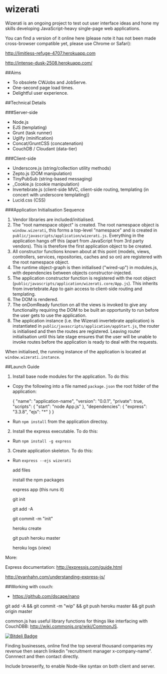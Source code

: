 wizerati
========

Wizerati is an ongoing project to test out user interface ideas and hone my skills developing JavaScript-heavy single-page web applications.

You can find a version of it online here (please note it has not been made cross-browser compatible yet, please use Chrome or Safari):

http://limitless-refuge-4707.herokuapp.com

http://intense-dusk-2508.herokuapp.com/

##Aims
- To obsolete CWJobs and JobServe.
- One-second page load times.
- Delightful user experience.

##Technical Details

###Server-side

- Node.js
- EJS (templating)
- Grunt (task runner)
- Uglify (minification)
- Concat/GruntCSS (concatenation)
- CouchDB / Cloudant (data-tier)

###Client-side

- Underscore.js (string/collection utility methods)
- Zepto.js (DOM manipulation)
- TinyPubSub (string-based messaging)
- _Cookie.js (cookie manipulation)
- Invertebrate.js (client-side MVC, client-side routing, templating (in concert with underscore templating))
- Lucid.css (CSS)

###Application Initialisation Sequence

1. Vendor libraries are included/initialised.
2. The "root namespace object" is created. The root namespace object is `window.wizerati`, this forms a top-level "namespace" and is created in `public/javascripts/application/wizerati.js`. Everything in the application hangs off this (apart from JavaScript from 3rd party vendors). This is therefore the first application object to be created.
3. All constructor functions known about at this point (models, views, controllers, services, repositories, caches and so on) are registered with the root namespace object.
4. The runtime object-graph is then initialised ("wired-up") in modules.js, with dependencies between objects constructor-injected.
5. The application constructor function is registered with the root object (`public/javascripts/application/wizerati.core/App.js`). This inherits from invertebrate.App to gain access to client-side routing and templating.
6. The DOM is rendered.
7. The onDomReady function on all the views is invoked to give any functionality requiring the DOM to be built an opportunity to run before the user gets to use the application.
8. The application instance (i.e. the Wizerati invertebrate application) is instantiated in `public/javascripts/application/appStart.js`, the router is initialised and then the routes are registered. Leaving router initialisation until this late stage ensures that the user will be unable to invoke routes before the application is ready to deal with the requests.

When initialised, the running instance of the application is located at `window.wizerati.instance`.

##Launch Guide

1. Install base node modules for the application. To do this:

 - Copy the following into a file named `package.json` the root folder of the application:

	{
	  "name": "application-name",
	  "version": "0.0.1",
	  "private": true,
	  "scripts": {
	    "start": "node App.js"
	  },
	  "dependencies": {
	    "express": "3.3.8",
	    "ejs": "*"
	  }
	}
	
 - Run `npm install` from the application directoy.	

2. Install the express executable. To do this:

 - Run `npm install -g express` 

3. Create application skeleton. To do this:

 - Run `express --ejs wizerati`

	add files

	install the npm packages

	express app (this runs it)

	git init 

	git add -A

	git commit -m "init"

	heroku create

	git push heroku master

	heroku logs (view)


More:

Express documentation: http://expressjs.com/guide.html

http://evanhahn.com/understanding-express-js/

##Working with couch:

 - https://github.com/dscape/nano

git add -A && git commit -m "wip" &&  git push heroku master && git push origin master

common.js has useful library functions for things like interfacing with CouchDBB: http://wiki.commonjs.org/wiki/CommonJS.

[![Bitdeli Badge](https://d2weczhvl823v0.cloudfront.net/benaston/wiz/trend.png)](https://bitdeli.com/free "Bitdeli Badge")

Finding businesses, online find the top several thousand companies my revenue then search linkedin "recruitment manager x-company-name". Connnect and then contact directly.

Include browserify, to enable Node-like syntax on both client and server.

